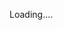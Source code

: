 ---
---
<body onload="callGoogleScript();">
<script>
    // Make an AJAX call to Google Script
    var id= urlPara("id");
  function callGoogleScript() {
    var url = "https://script.google.com/macros/s/AKfycbyd3OPH7qwydqI9BGWn2oSU5uWGjwFwrg4I_nOU90alk7MwjIrQ/exec?callback=ctrlq&id="+id ;
    
    var request = jQuery.ajax({
      crossDomain: true,
      url: url + encodeURIComponent(id),
      method: "GET",
      dataType: "jsonp"
    });

  }
  // print the returned data
  function ctrlq(e) {
  var div = document.getElementById('main_content');
        div.innerHTML = e.result1;
  }
  
 //get url parameters
 function urlPara(p){
 var url_string = window.location.href;
var url = new URL(url_string);
return url.searchParams.get(p);
}

</script>
<!-- MAIN CONTENT -->
    <div id="main_content_wrap" class="outer">
      <section id="main_content" class="row">
        <p>Loading....</p>
     </section>
    </div>
</body>
